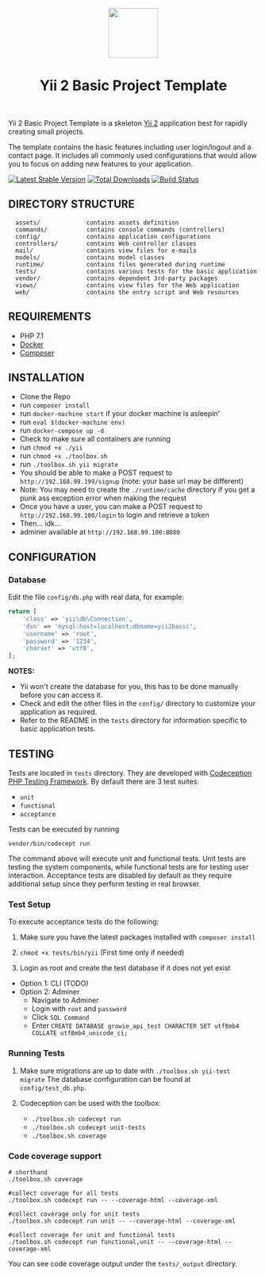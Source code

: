 <p align="center">
    <a href="https://github.com/yiisoft" target="_blank">
        <img src="https://avatars0.githubusercontent.com/u/993323" height="100px">
    </a>
    <h1 align="center">Yii 2 Basic Project Template</h1>
    <br>
</p>

Yii 2 Basic Project Template is a skeleton [Yii 2](http://www.yiiframework.com/) application best for
rapidly creating small projects.

The template contains the basic features including user login/logout and a contact page.
It includes all commonly used configurations that would allow you to focus on adding new
features to your application.

[![Latest Stable Version](https://img.shields.io/packagist/v/yiisoft/yii2-app-basic.svg)](https://packagist.org/packages/yiisoft/yii2-app-basic)
[![Total Downloads](https://img.shields.io/packagist/dt/yiisoft/yii2-app-basic.svg)](https://packagist.org/packages/yiisoft/yii2-app-basic)
[![Build Status](https://travis-ci.org/yiisoft/yii2-app-basic.svg?branch=master)](https://travis-ci.org/yiisoft/yii2-app-basic)

DIRECTORY STRUCTURE
-------------------

      assets/             contains assets definition
      commands/           contains console commands (controllers)
      config/             contains application configurations
      controllers/        contains Web controller classes
      mail/               contains view files for e-mails
      models/             contains model classes
      runtime/            contains files generated during runtime
      tests/              contains various tests for the basic application
      vendor/             contains dependent 3rd-party packages
      views/              contains view files for the Web application
      web/                contains the entry script and Web resources



REQUIREMENTS
------------

* PHP 7.1
* [Docker](https://docs.docker.com/)
* [Composer](https://getcomposer.org/doc/00-intro.md#installation-linux-unix-macos)


INSTALLATION
------------
* Clone the Repo
* run `composer install`
* run `docker-machine start` if your docker machine is asleepin'
* run `eval $(docker-machine env)`
* run `docker-compose up -d`
* Check to make sure all containers are running
* run `chmod +x ./yii`
* run `chmod +x ./toolbox.sh`
* run `./toolbox.sh yii migrate`
* You should be able to make a POST request to `http://192.168.99.199/signup` (note: your base url may be different)
* Note: You may need to create the `./runtime/cache` directory if you get a punk ass exception error when making the request
* Once you have a user, you can make a POST request to `http://192.168.99.100/login` to login and retrieve a token
* Then... idk...
* adminer available at `http://192.168.99.100:8080`


CONFIGURATION
-------------

### Database

Edit the file `config/db.php` with real data, for example:

```php
return [
    'class' => 'yii\db\Connection',
    'dsn' => 'mysql:host=localhost;dbname=yii2basic',
    'username' => 'root',
    'password' => '1234',
    'charset' => 'utf8',
];
```

**NOTES:**
- Yii won't create the database for you, this has to be done manually before you can access it.
- Check and edit the other files in the `config/` directory to customize your application as required.
- Refer to the README in the `tests` directory for information specific to basic application tests.


TESTING
-------

Tests are located in `tests` directory. They are developed with [Codeception PHP Testing Framework](http://codeception.com/).
By default there are 3 test suites:

- `unit`
- `functional`
- `acceptance`

Tests can be executed by running

```
vendor/bin/codecept run
```

The command above will execute unit and functional tests. Unit tests are testing the system components, while functional
tests are for testing user interaction. Acceptance tests are disabled by default as they require additional setup since
they perform testing in real browser. 


### Test Setup

To execute acceptance tests do the following:  

1. Make sure you have the latest packages installed with `composer install`
2. `chmod +x tests/bin/yii` (First time only if needed)

3. Login as root and create the test database if it does not yet exist
* Option 1: CLI (TODO)
* Option 2: Adminer
    - Navigate to Adminer
    - Login with `root` and `password`
    - Click `SQL Command`
    - Enter `CREATE DATABASE growie_api_test CHARACTER SET utf8mb4 COLLATE utf8mb4_unicode_ci;`


### Running Tests
1. Make sure migrations are up to date with `./toolbox.sh yii-test migrate`
   The database configuration can be found at `config/test_db.php`.

2. Codeception can be used with the toolbox:  
    * `./toolbox.sh codecept run`
    * `./toolbox.sh codecept unit-tests`
    * `./toolbox.sh coverage` 
### Code coverage support

```
# shorthand
./toolbox.sh coverage

#collect coverage for all tests
./toolbox.sh codecept run -- --coverage-html --coverage-xml

#collect coverage only for unit tests
./toolbox.sh codecept run unit -- --coverage-html --coverage-xml

#collect coverage for unit and functional tests
./toolbox.sh codecept run functional,unit -- --coverage-html --coverage-xml
```

You can see code coverage output under the `tests/_output` directory.
